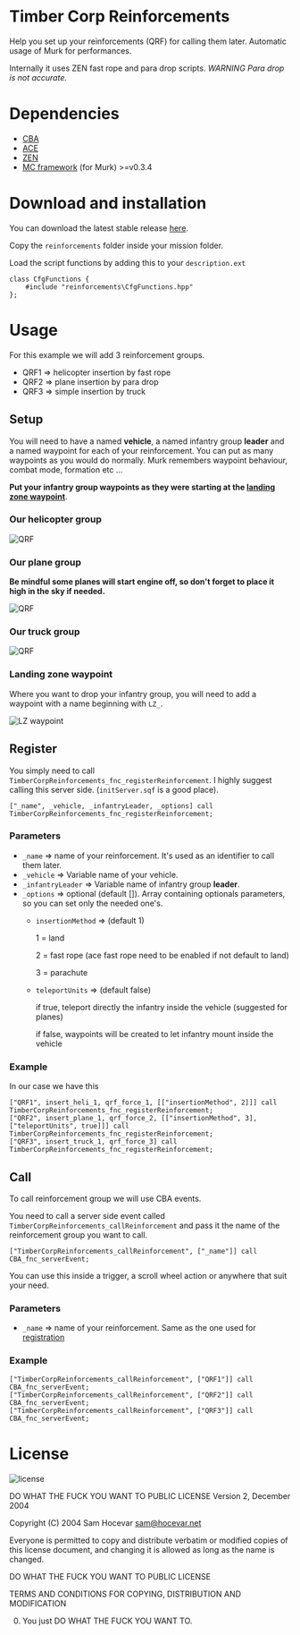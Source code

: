 # Timber Corp Reinforcements

Help you set up your reinforcements (QRF) for calling them later. Automatic usage of Murk for performances.

Internally it uses ZEN fast rope and para drop scripts. _WARNING Para drop is not accurate._
# Dependencies

- [CBA](https://github.com/CBATeam/CBA_A3)
- [ACE](https://github.com/acemod/ACE3)
- [ZEN](https://github.com/zen-mod/ZEN)
- [MC framework](https://www.misfit-company.com/arma3/mission_making/framework/) (for Murk) >=v0.3.4

# Download and installation

You can download the latest stable release [here](https://github.com/Timber-Corp-PMC/arma-reinforcements/releases/latest).

Copy the `reinforcements` folder inside your mission folder.

Load the script functions by adding this to your `description.ext`
```ext
class CfgFunctions {
    #include "reinforcements\CfgFunctions.hpp"
};
```

# Usage

For this example we will add 3 reinforcement groups.

- QRF1 => helicopter insertion by fast rope
- QRF2 => plane insertion by para drop
- QRF3 => simple insertion by truck

## Setup

You will need to have a named **vehicle**, a named infantry group **leader** and a named waypoint for each of your reinforcement.
You can put as many waypoints as you would do normally. Murk remembers waypoint behaviour, combat mode, formation etc ...

**Put your infantry group waypoints as they were starting at the [landing zone waypoint](#landing-zone-waypoint)**.

### Our helicopter group

![QRF](docs/setup/qrf1.png)

### Our plane group

**Be mindful some planes will start engine off, so don't forget to place it high in the sky if needed.**

![QRF](docs/setup/qrf2.png)

### Our truck group

![QRF](docs/setup/qrf3.png)

### Landing zone waypoint

Where you want to drop your infantry group, you will need to add a waypoint with a name beginning with `LZ_`.

![LZ waypoint](docs/setup/lz_waypoint.png)

## Register

You simply need to call `TimberCorpReinforcements_fnc_registerReinforcement`. I highly suggest calling this server side. (`initServer.sqf` is a good place).

`["_name", _vehicle, _infantryLeader, _options] call TimberCorpReinforcements_fnc_registerReinforcement;`

### Parameters

- `_name` => name of your reinforcement. It's used as an identifier to call them later.
- `_vehicle` => Variable name of your vehicle.
- `_infantryLeader` => Variable name of infantry group **leader**.
- `_options` => optional (default []). Array containing optionals parameters, so you can set only the needed one's.
    - `insertionMethod` => (default 1) 
        
        1 = land
      
        2 = fast rope (ace fast rope need to be enabled if not default to land)
      
        3 = parachute

    - `teleportUnits` => (default false)

      if true, teleport directly the infantry inside the vehicle (suggested for planes)
      
      if false, waypoints will be created to let infantry mount inside the vehicle
### Example

In our case we have this
```sqf
["QRF1", insert_heli_1, qrf_force_1, [["insertionMethod", 2]]] call TimberCorpReinforcements_fnc_registerReinforcement;
["QRF2", insert_plane_1, qrf_force_2, [["insertionMethod", 3], ["teleportUnits", true]]] call TimberCorpReinforcements_fnc_registerReinforcement;
["QRF3", insert_truck_1, qrf_force_3] call TimberCorpReinforcements_fnc_registerReinforcement;
 ```

## Call

To call reinforcement group we will use CBA events.

You need to call a server side event called `TimberCorpReinforcements_callReinforcement` and pass it the name of the reinforcement group you want to call.

`["TimberCorpReinforcements_callReinforcement", ["_name"]] call CBA_fnc_serverEvent;`

You can use this inside a trigger, a scroll wheel action or anywhere that suit your need.

### Parameters

- `_name` => name of your reinforcement. Same as the one used for [registration](#register)

### Example

```sqf
["TimberCorpReinforcements_callReinforcement", ["QRF1"]] call CBA_fnc_serverEvent;
["TimberCorpReinforcements_callReinforcement", ["QRF2"]] call CBA_fnc_serverEvent;
["TimberCorpReinforcements_callReinforcement", ["QRF3"]] call CBA_fnc_serverEvent;
 ```

# License

![license](http://www.wtfpl.net/wp-content/uploads/2012/12/wtfpl-badge-4.png)

DO WHAT THE FUCK YOU WANT TO PUBLIC LICENSE Version 2, December 2004

Copyright (C) 2004 Sam Hocevar <sam@hocevar.net>

Everyone is permitted to copy and distribute verbatim or modified copies of this license document, and changing it is
allowed as long as the name is changed.

DO WHAT THE FUCK YOU WANT TO PUBLIC LICENSE

TERMS AND CONDITIONS FOR COPYING, DISTRIBUTION AND MODIFICATION

0. You just DO WHAT THE FUCK YOU WANT TO.